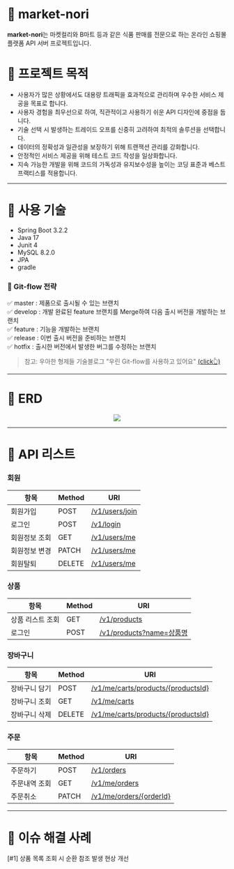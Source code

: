 # 🥦 market-nori
**market-nori**는 마켓컬리와 B마트 등과 같은 식품 판매를 전문으로 하는 온라인 쇼핑몰 플랫폼 API 서버 프로젝트입니다.

# 📌 프로젝트 목적
- 사용자가 많은 상황에서도 대용량 트래픽을 효과적으로 관리하며 우수한 서비스 제공을 목표로 합니다.
- 사용자 경험을 최우선으로 하여, 직관적이고 사용하기 쉬운 API 디자인에 중점을 둡니다.
- 기술 선택 시 발생하는 트레이드 오프를 신중히 고려하여 최적의 솔루션을 선택합니다.
- 데이터의 정확성과 일관성을 보장하기 위해 트랜잭션 관리를 강화합니다.
- 안정적인 서비스 제공을 위해 테스트 코드 작성을 일상화합니다.
- 지속 가능한 개발을 위해 코드의 가독성과 유지보수성을 높이는 코딩 표준과 베스트 프랙티스를 적용합니다.

---

# 📌 사용 기술
- Spring Boot 3.2.2
- Java 17
- Junit 4
- MySQL 8.2.0
- JPA
- gradle

### 🤖 Git-flow 전략
✅ master : 제품으로 출시될 수 있는 브랜치  
✅ develop : 개발 완료된 feature 브랜치를 Merge하여 다음 출시 버전을 개발하는 브랜치  
✅ feature : 기능을 개발하는 브랜치  
✅ release : 이번 출시 버전을 준비하는 브랜치  
✅ hotfix : 출시한 버전에서 발생한 버그를 수정하는 브랜치  
> 참고: 우아한 형제들 기술블로그 "우린 Git-flow를 사용하고 있어요" [(click👆)](https://techblog.woowahan.com/2553/)

---

# 📌 ERD
<p align="center">
  <img src="https://github.com/f-lab-edu/market-nori/assets/63999547/b3d2d498-098e-4451-be43-593509f545ee">
</p>

---

# 📌 API 리스트
### 회원
|항목|Method|URI|
|---|------|---|
|회원가입|POST|[/v1/users/join](https://docs.google.com/spreadsheets/d/1TijrwkxC5u_0ovg4zcTg_7nvaB9PWPK0r3xv9kOOsbM/edit#gid=745982262)|
|로그인|POST|[/v1/login](https://docs.google.com/spreadsheets/d/1TijrwkxC5u_0ovg4zcTg_7nvaB9PWPK0r3xv9kOOsbM/edit#gid=12403764)|
|회원정보 조회|GET|[/v1/users/me](https://docs.google.com/spreadsheets/d/1TijrwkxC5u_0ovg4zcTg_7nvaB9PWPK0r3xv9kOOsbM/edit#gid=1725120388)|
|회원정보 변경|PATCH|[/v1/users/me](https://docs.google.com/spreadsheets/d/1TijrwkxC5u_0ovg4zcTg_7nvaB9PWPK0r3xv9kOOsbM/edit#gid=1143057640)|
|회원탈퇴|DELETE|[/v1/users/me](https://docs.google.com/spreadsheets/d/1TijrwkxC5u_0ovg4zcTg_7nvaB9PWPK0r3xv9kOOsbM/edit#gid=2142537548)|

### 상품
|항목|Method|URI|
|---|------|---|
|상품 리스트 조회|GET|[/v1/products](https://docs.google.com/spreadsheets/d/1TijrwkxC5u_0ovg4zcTg_7nvaB9PWPK0r3xv9kOOsbM/edit#gid=846007630)|
|로그인|POST|[/v1/products?name=상품명](https://docs.google.com/spreadsheets/d/1TijrwkxC5u_0ovg4zcTg_7nvaB9PWPK0r3xv9kOOsbM/edit#gid=146285256)|

### 장바구니
|항목|Method|URI|
|---|------|---|
|장바구니 담기|POST|[/v1/me/carts/products/{productsId}](https://docs.google.com/spreadsheets/d/1TijrwkxC5u_0ovg4zcTg_7nvaB9PWPK0r3xv9kOOsbM/edit#gid=296307125)|
|장바구니 조회|GET|[/v1/me/carts](https://docs.google.com/spreadsheets/d/1TijrwkxC5u_0ovg4zcTg_7nvaB9PWPK0r3xv9kOOsbM/edit#gid=221536156)|
|장바구니 삭제|DELETE|[/v1/me/carts/products/{productsId}](https://docs.google.com/spreadsheets/d/1TijrwkxC5u_0ovg4zcTg_7nvaB9PWPK0r3xv9kOOsbM/edit#gid=368351774)|

### 주문
|항목|Method|URI|
|---|------|---|
|주문하기|POST|[/v1/orders](https://docs.google.com/spreadsheets/d/1TijrwkxC5u_0ovg4zcTg_7nvaB9PWPK0r3xv9kOOsbM/edit#gid=427442161)|
|주문내역 조회|GET|[/v1/me/orders](https://docs.google.com/spreadsheets/d/1TijrwkxC5u_0ovg4zcTg_7nvaB9PWPK0r3xv9kOOsbM/edit#gid=1090431711)|
|주문취소|PATCH|[/v1/me/orders/{orderId}](https://docs.google.com/spreadsheets/d/1TijrwkxC5u_0ovg4zcTg_7nvaB9PWPK0r3xv9kOOsbM/edit#gid=918172445)|

---

# 📌 이슈 해결 사례
[#1] 상품 목록 조회 시 순환 참조 발생 현상 개선

